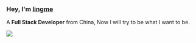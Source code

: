 ### Hey, I'm [lingme](https://lingmin.me/)

A <b>Full Stack Developer</b> from China, Now I will try to be what I want to be.

![](https://github.com/lingme/lingme/master/dev.gif)

